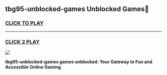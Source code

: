
## tbg95-unblocked-games Unblocked Games👋
<h3>
<a href="https://news.freeplayer.one?title=tbg95-unblocked-games&ref=16F">CLICK TO PLAY</a></h3>
<hr>

<h3>
<a href="https://news.freeplayer.one?title=tbg95-unblocked-games&ref=16F">CLICK 2 PLAY</a>
  
</h3>

<a href="https://news.freeplayer.one?title=tbg95-unblocked-games&ref=16F/"><img src="https://clearcache.store/games.png"></a>


**tbg95-unblocked-games games unblocked: Your Gateway to Fun and Accessible Online Gaming**
